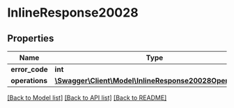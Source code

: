 # InlineResponse20028

## Properties
Name | Type | Description | Notes
------------ | ------------- | ------------- | -------------
**error_code** | **int** |  | [optional] 
**operations** | [**\Swagger\Client\Model\InlineResponse20028Operations[]**](InlineResponse20028Operations.md) |  | [optional] 

[[Back to Model list]](../../README.md#documentation-for-models) [[Back to API list]](../../README.md#documentation-for-api-endpoints) [[Back to README]](../../README.md)

